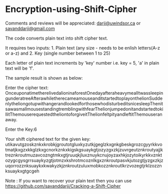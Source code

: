 # Encryption-using-Shift-Cipher
Comments and reviews will be appreciated: darji@uwindsor.ca or savanddarji@gmail.com

The code converts plain text into shift cipher text.

It requires two inputs: 1. Plain text (any size - needs to be enlish letters(A-z or a-z) and
                        2. Key (single number between 1 to 25)

Each letter of plain text increments by 'key' number i.e. key = 5, 'a' in plain text will be 'f'.

The sample result is shown as below:

Enter the cipher text: OnceuponatimetherelivedalioninaforestOnedayafteraheavymealItwassleepingunderatreeAfterawhiletherecameamouseanditstartedtoplayonthelionSuddenlytheliongotupwithangerandlookedforthosewhodisturbeditsnicesleepThenitsawasmallmousestandingtremblingwithfearThelionjumpedonitandstartedtokillitThemouserequestedtheliontoforgiveitThelionfeltpityandleftitThemouseranaway.

Enter the Key:6

Your shift ciphered text for the given key: utikavutgzoskznkxkrobkjgroutotgluxkyzutkjgeglzkxgnkgbeskgrozcgyyrkkvotmatjkxgzxkkglzkxgcnorkznkxkigskgsuaykgtjozyzgxzkjzuvrgeutznkroutyajjktreznkroutmuzavcozngtmkxgtjruuqkjluxznuykcnujoyzaxhkjozytoikyrkkvznktozygcgysgrrsuaykyzgtjotmzxkshrotmcoznlkgxznkroutpasvkjutozgtjyzgxzkjzuqorrozznksuaykxkwakyzkjznkroutzuluxmobkozznkroutlkrzvozegtjrklzozznksuaykxgtgcgeh

Note : If you want to recover your plain text then you can use https://github.com/savanddarji/Cracking-a-Shift-Cipher

